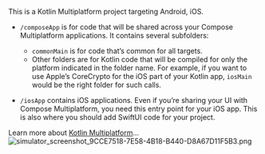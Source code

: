 This is a Kotlin Multiplatform project targeting Android, iOS.

* `/composeApp` is for code that will be shared across your Compose Multiplatform applications.
  It contains several subfolders:
  - `commonMain` is for code that’s common for all targets.
  - Other folders are for Kotlin code that will be compiled for only the platform indicated in the folder name.
    For example, if you want to use Apple’s CoreCrypto for the iOS part of your Kotlin app,
    `iosMain` would be the right folder for such calls.

* `/iosApp` contains iOS applications. Even if you’re sharing your UI with Compose Multiplatform, 
  you need this entry point for your iOS app. This is also where you should add SwiftUI code for your project.


Learn more about [Kotlin Multiplatform](https://www.jetbrains.com/help/kotlin-multiplatform-dev/get-started.html)…![simulator_screenshot_9CCE7518-7E58-4B18-B440-D8A67D11F5B3.png](..%2F..%2F..%2F..%2F..%2Fvar%2Ffolders%2F20%2Fccdwybrd7wg7j5hxy89hxct00000gn%2FT%2Fsimulator_screenshot_9CCE7518-7E58-4B18-B440-D8A67D11F5B3.png)
